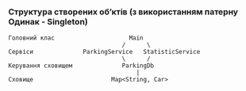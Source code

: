 ### Структура створених обʼктів (з використанням патерну Одинак - Singleton)

    Головний клас                     Main
                                    /      \
    Сервіси              ParkingService   StatisticService
                                    \      /   
    Керування сховищем              ParkingDb
                                        |
    Сховище                      Map<String, Car>